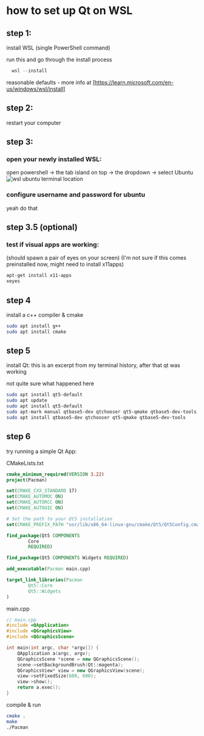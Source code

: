 # how to set up Qt on WSL

## step 1:
install WSL (single PowerShell command)

run this and go through the install process
```PowerShell
  wsl --install
```

reasonable defaults - more info at [https://learn.microsoft.com/en-us/windows/wsl/install]

## step 2:
restart your computer

## step 3:
### open your newly installed WSL:
open powershell -> the tab island on top -> the dropdown -> select Ubuntu
![wsl ubuntu terminal location](https://github.com/user-attachments/assets/9bcf08f6-a2ed-4f5f-b5db-bb08fb4662d8)

### configure username and password for ubuntu
yeah do that

## step 3.5 (optional)
### test if visual apps are working:
(should spawn a pair of eyes on your screen)
(I'm not sure if this comes preinstalled now, might need to install x11apps)
```bash
apt-get install x11-apps
xeyes
```

## step 4
install a c++ compiler & cmake
```bash
sudo apt install g++
sudo apt install cmake
```

## step 5
install Qt:
this is an excerpt from my terminal history, after that qt was working

not quite sure what happened here
```bash
sudo apt install qt5-default
sudo apt update
sudo apt install qt5-default
sudo apt-mark manual qtbase5-dev qtchooser qt5-qmake qtbase5-dev-tools
sudo apt install qtbase5-dev qtchooser qt5-qmake qtbase5-dev-tools
```

## step 6
try running a simple Qt App:

CMakeLists.txt
```cmake
cmake_minimum_required(VERSION 3.22)
project(Pacman)

set(CMAKE_CXX_STANDARD 17)
set(CMAKE_AUTOMOC ON)
set(CMAKE_AUTORCC ON)
set(CMAKE_AUTOUIC ON)

# Set the path to your Qt5 installation
set(CMAKE_PREFIX_PATH "usr/lib/x86_64-linux-gnu/cmake/Qt5/Qt5Config.cmake")

find_package(Qt5 COMPONENTS
        Core
        REQUIRED)

find_package(Qt5 COMPONENTS Widgets REQUIRED)

add_executable(Pacman main.cpp)

target_link_libraries(Pacman
        Qt5::Core
        Qt5::Widgets
)
```

main.cpp
```c++
// main.cpp
#include <QApplication>
#include <QGraphicsView>
#include <QGraphicsScene>

int main(int argc, char *argv[]) {
    QApplication a(argc, argv);
    QGraphicsScene *scene = new QGraphicsScene();
    scene->setBackgroundBrush(Qt::magenta);
    QGraphicsView* view = new QGraphicsView(scene);
    view->setFixedSize(600, 600);
    view->show();
    return a.exec();
}
```

compile & run
```bash
cmake .
make
./Pacman
```

